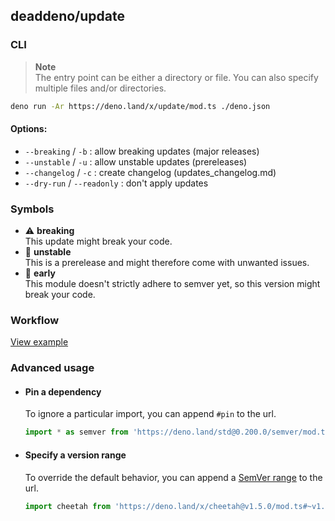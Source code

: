 ## deaddeno/update

### CLI

> **Note**\
> The entry point can be either a directory or file. You can also specify
> multiple files and/or directories.

```bash
deno run -Ar https://deno.land/x/update/mod.ts ./deno.json
```

#### Options:

- `--breaking` / `-b` : allow breaking updates (major releases)
- `--unstable` / `-u` : allow unstable updates (prereleases)
- `--changelog` / `-c` : create changelog (updates_changelog.md)
- `--dry-run` / `--readonly` : don't apply updates

### Symbols

- ⚠️ **breaking**
  \
  This update might break your code.
- 🚧 **unstable**
  \
  This is a prerelease and might therefore come with unwanted issues.
- 🤞 **early**
  \
  This module doesn't strictly adhere to semver yet, so this version might break
  your code.

### Workflow

[View example](https://github.com/deaddeno/update/blob/dev/docs/workflow.md)

### Advanced usage

- #### Pin a dependency

  To ignore a particular import, you can append `#pin` to the url.

  ```ts
  import * as semver from 'https://deno.land/std@0.200.0/semver/mod.ts#pin'
  ```

- #### Specify a version range

  To override the default behavior, you can append a
  [SemVer range](https://github.com/deaddeno/update/blob/dev/docs/semver_ranges.md)
  to the url.

  ```ts
  import cheetah from 'https://deno.land/x/cheetah@v1.5.0/mod.ts#~v1.5'
  ```
